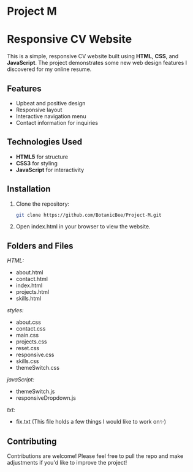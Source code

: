 # Project M

# Responsive CV Website

This is a simple, responsive CV website built using **HTML**, **CSS**, and **JavaScript**. The project demonstrates some new web design features I discovered for my online resume.

## Features

- Upbeat and positive design
- Responsive layout
- Interactive navigation menu
- Contact information for inquiries

## Technologies Used

- **HTML5** for structure
- **CSS3** for styling
- **JavaScript** for interactivity

## Installation

1. Clone the repository:
   ```bash
   git clone https://github.com/BotanicBee/Project-M.git
2. Open index.html in your browser to view the website.

## Folders and Files
*HTML:*   
- about.html
- contact.html
- index.html
- projects.html
- skills.html

*styles:* 
- about.css
- contact.css
- main.css
- projects.css
- reset.css
- responsive.css
- skills.css
- themeSwitch.css 

*javaScript:*     
- themeSwitch.js
- responsiveDropdown.js

*txt:*
- fix.txt (This file holds a few things I would like to work on✨)

## Contributing

Contributions are welcome! Please feel free to pull the repo and make adjustments if you'd like to improve the project!